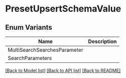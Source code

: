 # PresetUpsertSchemaValue

## Enum Variants

| Name | Description |
|---- | -----|
| MultiSearchSearchesParameter |  |
| SearchParameters |  |

[[Back to Model list]](../README.md#documentation-for-models) [[Back to API list]](../README.md#documentation-for-api-endpoints) [[Back to README]](../README.md)


